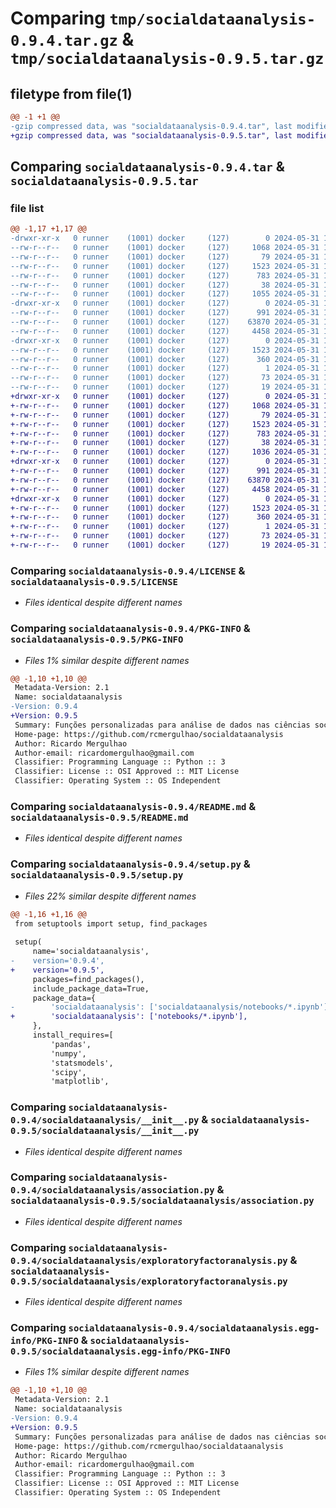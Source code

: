 # Comparing `tmp/socialdataanalysis-0.9.4.tar.gz` & `tmp/socialdataanalysis-0.9.5.tar.gz`

## filetype from file(1)

```diff
@@ -1 +1 @@
-gzip compressed data, was "socialdataanalysis-0.9.4.tar", last modified: Fri May 31 14:56:49 2024, max compression
+gzip compressed data, was "socialdataanalysis-0.9.5.tar", last modified: Fri May 31 15:02:30 2024, max compression
```

## Comparing `socialdataanalysis-0.9.4.tar` & `socialdataanalysis-0.9.5.tar`

### file list

```diff
@@ -1,17 +1,17 @@
-drwxr-xr-x   0 runner    (1001) docker     (127)        0 2024-05-31 14:56:49.988170 socialdataanalysis-0.9.4/
--rw-r--r--   0 runner    (1001) docker     (127)     1068 2024-05-31 14:56:42.000000 socialdataanalysis-0.9.4/LICENSE
--rw-r--r--   0 runner    (1001) docker     (127)       79 2024-05-31 14:56:42.000000 socialdataanalysis-0.9.4/MANIFEST.in
--rw-r--r--   0 runner    (1001) docker     (127)     1523 2024-05-31 14:56:49.988170 socialdataanalysis-0.9.4/PKG-INFO
--rw-r--r--   0 runner    (1001) docker     (127)      783 2024-05-31 14:56:42.000000 socialdataanalysis-0.9.4/README.md
--rw-r--r--   0 runner    (1001) docker     (127)       38 2024-05-31 14:56:49.988170 socialdataanalysis-0.9.4/setup.cfg
--rw-r--r--   0 runner    (1001) docker     (127)     1055 2024-05-31 14:56:42.000000 socialdataanalysis-0.9.4/setup.py
-drwxr-xr-x   0 runner    (1001) docker     (127)        0 2024-05-31 14:56:49.984170 socialdataanalysis-0.9.4/socialdataanalysis/
--rw-r--r--   0 runner    (1001) docker     (127)      991 2024-05-31 14:56:42.000000 socialdataanalysis-0.9.4/socialdataanalysis/__init__.py
--rw-r--r--   0 runner    (1001) docker     (127)    63870 2024-05-31 14:56:42.000000 socialdataanalysis-0.9.4/socialdataanalysis/association.py
--rw-r--r--   0 runner    (1001) docker     (127)     4458 2024-05-31 14:56:42.000000 socialdataanalysis-0.9.4/socialdataanalysis/exploratoryfactoranalysis.py
-drwxr-xr-x   0 runner    (1001) docker     (127)        0 2024-05-31 14:56:49.988170 socialdataanalysis-0.9.4/socialdataanalysis.egg-info/
--rw-r--r--   0 runner    (1001) docker     (127)     1523 2024-05-31 14:56:49.000000 socialdataanalysis-0.9.4/socialdataanalysis.egg-info/PKG-INFO
--rw-r--r--   0 runner    (1001) docker     (127)      360 2024-05-31 14:56:49.000000 socialdataanalysis-0.9.4/socialdataanalysis.egg-info/SOURCES.txt
--rw-r--r--   0 runner    (1001) docker     (127)        1 2024-05-31 14:56:49.000000 socialdataanalysis-0.9.4/socialdataanalysis.egg-info/dependency_links.txt
--rw-r--r--   0 runner    (1001) docker     (127)       73 2024-05-31 14:56:49.000000 socialdataanalysis-0.9.4/socialdataanalysis.egg-info/requires.txt
--rw-r--r--   0 runner    (1001) docker     (127)       19 2024-05-31 14:56:49.000000 socialdataanalysis-0.9.4/socialdataanalysis.egg-info/top_level.txt
+drwxr-xr-x   0 runner    (1001) docker     (127)        0 2024-05-31 15:02:30.201675 socialdataanalysis-0.9.5/
+-rw-r--r--   0 runner    (1001) docker     (127)     1068 2024-05-31 15:02:22.000000 socialdataanalysis-0.9.5/LICENSE
+-rw-r--r--   0 runner    (1001) docker     (127)       79 2024-05-31 15:02:22.000000 socialdataanalysis-0.9.5/MANIFEST.in
+-rw-r--r--   0 runner    (1001) docker     (127)     1523 2024-05-31 15:02:30.201675 socialdataanalysis-0.9.5/PKG-INFO
+-rw-r--r--   0 runner    (1001) docker     (127)      783 2024-05-31 15:02:22.000000 socialdataanalysis-0.9.5/README.md
+-rw-r--r--   0 runner    (1001) docker     (127)       38 2024-05-31 15:02:30.201675 socialdataanalysis-0.9.5/setup.cfg
+-rw-r--r--   0 runner    (1001) docker     (127)     1036 2024-05-31 15:02:22.000000 socialdataanalysis-0.9.5/setup.py
+drwxr-xr-x   0 runner    (1001) docker     (127)        0 2024-05-31 15:02:30.197675 socialdataanalysis-0.9.5/socialdataanalysis/
+-rw-r--r--   0 runner    (1001) docker     (127)      991 2024-05-31 15:02:22.000000 socialdataanalysis-0.9.5/socialdataanalysis/__init__.py
+-rw-r--r--   0 runner    (1001) docker     (127)    63870 2024-05-31 15:02:22.000000 socialdataanalysis-0.9.5/socialdataanalysis/association.py
+-rw-r--r--   0 runner    (1001) docker     (127)     4458 2024-05-31 15:02:22.000000 socialdataanalysis-0.9.5/socialdataanalysis/exploratoryfactoranalysis.py
+drwxr-xr-x   0 runner    (1001) docker     (127)        0 2024-05-31 15:02:30.197675 socialdataanalysis-0.9.5/socialdataanalysis.egg-info/
+-rw-r--r--   0 runner    (1001) docker     (127)     1523 2024-05-31 15:02:30.000000 socialdataanalysis-0.9.5/socialdataanalysis.egg-info/PKG-INFO
+-rw-r--r--   0 runner    (1001) docker     (127)      360 2024-05-31 15:02:30.000000 socialdataanalysis-0.9.5/socialdataanalysis.egg-info/SOURCES.txt
+-rw-r--r--   0 runner    (1001) docker     (127)        1 2024-05-31 15:02:30.000000 socialdataanalysis-0.9.5/socialdataanalysis.egg-info/dependency_links.txt
+-rw-r--r--   0 runner    (1001) docker     (127)       73 2024-05-31 15:02:30.000000 socialdataanalysis-0.9.5/socialdataanalysis.egg-info/requires.txt
+-rw-r--r--   0 runner    (1001) docker     (127)       19 2024-05-31 15:02:30.000000 socialdataanalysis-0.9.5/socialdataanalysis.egg-info/top_level.txt
```

### Comparing `socialdataanalysis-0.9.4/LICENSE` & `socialdataanalysis-0.9.5/LICENSE`

 * *Files identical despite different names*

### Comparing `socialdataanalysis-0.9.4/PKG-INFO` & `socialdataanalysis-0.9.5/PKG-INFO`

 * *Files 1% similar despite different names*

```diff
@@ -1,10 +1,10 @@
 Metadata-Version: 2.1
 Name: socialdataanalysis
-Version: 0.9.4
+Version: 0.9.5
 Summary: Funções personalizadas para análise de dados nas ciências sociais, complementando o uso do SPSS.
 Home-page: https://github.com/rcmergulhao/socialdataanalysis
 Author: Ricardo Mergulhao
 Author-email: ricardomergulhao@gmail.com
 Classifier: Programming Language :: Python :: 3
 Classifier: License :: OSI Approved :: MIT License
 Classifier: Operating System :: OS Independent
```

### Comparing `socialdataanalysis-0.9.4/README.md` & `socialdataanalysis-0.9.5/README.md`

 * *Files identical despite different names*

### Comparing `socialdataanalysis-0.9.4/setup.py` & `socialdataanalysis-0.9.5/setup.py`

 * *Files 22% similar despite different names*

```diff
@@ -1,16 +1,16 @@
 from setuptools import setup, find_packages
 
 setup(
     name='socialdataanalysis',
-    version='0.9.4',
+    version='0.9.5',
     packages=find_packages(),
     include_package_data=True,
     package_data={
-        'socialdataanalysis': ['socialdataanalysis/notebooks/*.ipynb'],
+        'socialdataanalysis': ['notebooks/*.ipynb'],
     },
     install_requires=[
         'pandas',
         'numpy',
         'statsmodels',
         'scipy',
         'matplotlib',
```

### Comparing `socialdataanalysis-0.9.4/socialdataanalysis/__init__.py` & `socialdataanalysis-0.9.5/socialdataanalysis/__init__.py`

 * *Files identical despite different names*

### Comparing `socialdataanalysis-0.9.4/socialdataanalysis/association.py` & `socialdataanalysis-0.9.5/socialdataanalysis/association.py`

 * *Files identical despite different names*

### Comparing `socialdataanalysis-0.9.4/socialdataanalysis/exploratoryfactoranalysis.py` & `socialdataanalysis-0.9.5/socialdataanalysis/exploratoryfactoranalysis.py`

 * *Files identical despite different names*

### Comparing `socialdataanalysis-0.9.4/socialdataanalysis.egg-info/PKG-INFO` & `socialdataanalysis-0.9.5/socialdataanalysis.egg-info/PKG-INFO`

 * *Files 1% similar despite different names*

```diff
@@ -1,10 +1,10 @@
 Metadata-Version: 2.1
 Name: socialdataanalysis
-Version: 0.9.4
+Version: 0.9.5
 Summary: Funções personalizadas para análise de dados nas ciências sociais, complementando o uso do SPSS.
 Home-page: https://github.com/rcmergulhao/socialdataanalysis
 Author: Ricardo Mergulhao
 Author-email: ricardomergulhao@gmail.com
 Classifier: Programming Language :: Python :: 3
 Classifier: License :: OSI Approved :: MIT License
 Classifier: Operating System :: OS Independent
```

